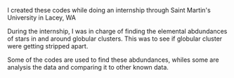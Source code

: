 I created these codes while doing an internship through Saint Martin's University in Lacey, WA

During the internship, I was in charge of finding the elemental abdundances of stars in and around globular clusters.
This was to see if globular cluster were getting stripped apart.

Some of the codes are used to find these abdundances, whiles some are analysis the data and comparing it to other known data.
